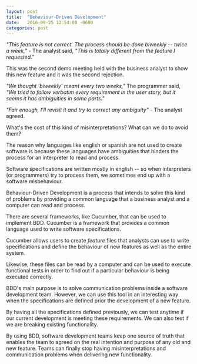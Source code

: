 ```yaml
---
layout: post
title:  "Behaviour-Driven Development"
date:   2016-09-25 12:54:00 -0600
categories: post
---
```


_"This feature is not correct. The process should be done biweekly -- twice
a week,"_ - The analyst said, _"This is totally different from the
feature I requested."_

This was the second demo meeting held with the business analyst to show 
this new feature and it was the second rejection.

_"We thought 'biweekly' meant every two weeks,"_ The programmer said,
_"We tried to follow verbatim every requirement in the user story, but
it seems it has ambiguities in some parts."_

_"Fair enough, I'll revisit it and try to correct any ambiguity"_ - The
analyst agreed.

What's the cost of this kind of misinterpretations? What can we do to
avoid them?

The reason why languages like english or spanish are not used to create
software is because these languages have ambiguities that hinders the
process for an interpreter to read and process.

Software specifications are written mostly in english -- so when 
interpreters (or programmers) try to process them, we sometimes 
end up with a software misbehaviour.

Behaviour-Driven Development is a process that intends to solve this
kind of problems by providing a common language that a business analyst
and a computer can read and process.

There are several frameworks, like Cucumber, that can be used to 
implement BDD.
Cucumber is a framework that provides a common language used to write 
software specifications.

Cucumber allows users to create _feature_ files that analysts can use to
write specifications and define the behaviour of new features as well
as the entire system.

Likewise, these files can be read by a computer and can be used to 
execute functional tests in order to find out if a particular behaviour
is being executed correctly.

BDD's main purpose is to solve communication problems inside a software
development team. However, we can use this tool in an interesting way 
when the specifications are defined prior the development of a new feature.

By having all the specifications defined previously, we can test anytime 
if our current development is meeting these requirements. We can also 
test if we are breaking existing functionality.

By using BDD, software development teams keep one source of truth that
enables the team to agreed on the real intention and purpose of any old 
and new feature. Teams can finally stop having misinterpretations
and communication problems when delivering new functionality.